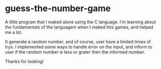 # guess-the-number-game

A little program that I maked alone using the C language.
I'm learning about the fundamentals of the languagem when I maked this games, and helped me a lot.

It generate a random number, and of course, user have a limited times of trys.
I implemented some ways to handle error on the input, and inform to user if the random number is less or grater then the informed number.

Thanks for looking!

